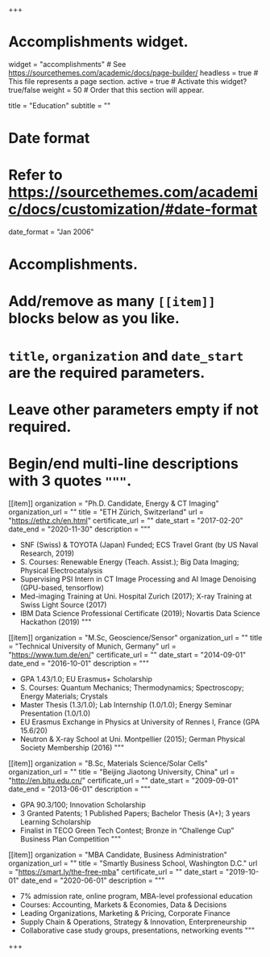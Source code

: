 +++
# Accomplishments widget.
widget = "accomplishments"  # See https://sourcethemes.com/academic/docs/page-builder/
headless = true  # This file represents a page section.
active = true  # Activate this widget? true/false
weight = 50  # Order that this section will appear.

title = "Education"
subtitle = ""

# Date format
#   Refer to https://sourcethemes.com/academic/docs/customization/#date-format
date_format = "Jan 2006"

# Accomplishments.
#   Add/remove as many `[[item]]` blocks below as you like.
#   `title`, `organization` and `date_start` are the required parameters.
#   Leave other parameters empty if not required.
#   Begin/end multi-line descriptions with 3 quotes `"""`.

[[item]]
  organization = "Ph.D. Candidate, Energy & CT Imaging"
  organization_url = ""
  title = "ETH Zürich, Switzerland"
  url = "https://ethz.ch/en.html"
  certificate_url = ""
  date_start = "2017-02-20"
  date_end = "2020-11-30"
  description = """
  * SNF (Swiss) & TOYOTA (Japan) Funded; ECS Travel Grant (by US Naval Research, 2019)
  * S. Courses: Renewable Energy (Teach. Assist.); Big Data Imaging; Physical Electrocatalysis
  * Supervising PSI Intern in CT Image Processing and AI Image Denoising (GPU-based, tensorflow)
  * Med-imaging Training at Uni. Hospital Zurich (2017); X-ray Training at Swiss Light Source (2017)
  * IBM Data Science Professional Certificate (2019); Novartis Data Science Hackathon (2019)
  """

[[item]]
  organization = "M.Sc, Geoscience/Sensor"
  organization_url = ""
  title = "Technical University of Munich, Germany"
  url = "https://www.tum.de/en/"
  certificate_url = ""
  date_start = "2014-09-01"
  date_end = "2016-10-01"
  description = """
  * GPA 1.43/1.0; EU Erasmus+ Scholarship
  * S. Courses: Quantum Mechanics; Thermodynamics; Spectroscopy; Energy Materials; Crystals
  * Master Thesis (1.3/1.0); Lab Internship (1.0/1.0); Energy Seminar Presentation (1.0/1.0)
  * EU Erasmus Exchange in Physics at University of Rennes I, France (GPA 15.6/20)
  * Neutron & X-ray School at Uni. Montpellier (2015); German Physical Society Membership (2016)
  """

[[item]]
  organization = "B.Sc, Materials Science/Solar Cells"
  organization_url = ""
  title = "Beijing Jiaotong University, China"
  url = "http://en.bjtu.edu.cn/"
  certificate_url = ""
  date_start = "2009-09-01"
  date_end = "2013-06-01"
  description = """
  * GPA 90.3/100; Innovation Scholarship
  * 3 Granted Patents; 1 Published Papers; Bachelor Thesis (A+); 3 years Learning Scholarship
  * Finalist in TECO Green Tech Contest; Bronze in “Challenge Cup” Business Plan Competition
  """
 
 [[item]]
  organization = "MBA Candidate, Business Administration"
  organization_url = ""
  title = "Smartly Business School, Washington D.C."
  url = "https://smart.ly/the-free-mba"
  certificate_url = ""
  date_start = "2019-10-01"
  date_end = "2020-06-01"
  description = """
  * 7% admission rate, online program, MBA-level professional education
  * Courses: Accounting, Markets & Economies, Data & Decisions
  * Leading Organizations, Marketing & Pricing, Corporate Finance
  * Supply Chain & Operations, Strategy & Innovation, Enterpreneurship
  * Collaborative case study groups, presentations, networking events
  """

+++
